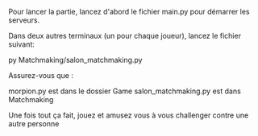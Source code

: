 Pour lancer la partie, lancez d'abord le fichier main.py pour démarrer les serveurs.

Dans deux autres terminaux (un pour chaque joueur), lancez le fichier suivant:

py Matchmaking/salon_matchmaking.py

Assurez-vous que :

morpion.py est dans le dossier Game
salon_matchmaking.py est dans Matchmaking

Une fois tout ça fait, jouez et amusez vous à vous challenger contre une autre personne